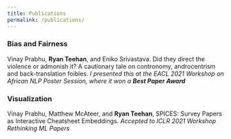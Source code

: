 ```yaml
---
title: Publications
permalink: /publications/
---
```


### Bias and Fairness

Vinay Prabhu, **Ryan Teehan**, and Eniko Srivastava. Did they direct the violence or admonish it? A cautionary tale on contronomy, androcentrism and back-translation foibles. *I presented this at the EACL 2021 Workshop on African NLP Poster Session, where it won a* ***Best Paper Award*** 

### Visualization

Vinay Prabhu, Matthew McAteer, and **Ryan Teehan**, SPICES: Survey Papers as Interactive Cheatsheet Embeddings. *Accepted to ICLR 2021 Workshop Rethinking ML Papers*

